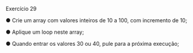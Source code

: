 Exercício 29

● Crie um array com valores inteiros de 10 a 100, com incremento de 10;

● Aplique um loop neste array;

● Quando entrar os valores 30 ou 40, pule para a próxima execução;